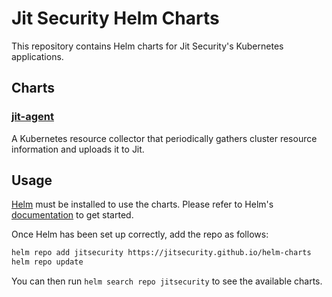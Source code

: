 # Jit Security Helm Charts

This repository contains Helm charts for Jit Security's Kubernetes applications.

## Charts

### [jit-agent](charts/jit-agent)
A Kubernetes resource collector that periodically gathers cluster resource information and uploads it to Jit.

## Usage

[Helm](https://helm.sh) must be installed to use the charts. Please refer to Helm's [documentation](https://helm.sh/docs) to get started.

Once Helm has been set up correctly, add the repo as follows:

```bash
helm repo add jitsecurity https://jitsecurity.github.io/helm-charts
helm repo update
```

You can then run `helm search repo jitsecurity` to see the available charts.